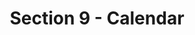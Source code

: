 ---
layout: schedule
title: Section 9 - Calendar
parent: Calendar
permalink: /calendar/s9
instructor: Prof Wand
location: Virtually - See Canvas for Zoom Link
dates: Wednesdays 6:00pm-9:20pm
weeks:
  # Each key in this dictionary is a week, and then eaach week has a key in [Mon, Tue, Thu, Thu, Fri].
  # Each day has keys `date` and `content`. The date is shown on the schedule, and `content` is a key into the yml file in _data/modules.yml. `content` may be an array.
  # Each day can also have a `note` field, which is shown in italics on the calendar.
  # This schedule data is unioned with the deadlines in _data/config.yml
  '1':
    Thu:
      date: 2025/09/03
      content: [1a,1b]
  '2':
    Thu:
      date: 2025/09/10
      content: [2a,2b]
  '3':
    Thu:
      date: 2025/09/17
      content: [3a,3b]
  '4':
    Thu:
      date: 2025/09/24
      content: [4a,4b]
  '5':
    Thu:
      date: 2025/10/01
      content: [5a,5b]
  '6':
    Thu:
      date: 2025/10/08
      content: [6a,6b]
  '7':
    Thu:
      date: 2025/10/15
      content: [7b,7a]
  '8':
    Thu:
      date: 2025/10/22
      content: [8a,8b]
  '9':
    Thu:
      date: 2025/10/29
      content: 9a
  '10':
    Thu:
      date: 2025/11/05
      content: [9b,10c]
  '11':
    Thu:
      date: 2025/11/12
      content: [11b, 11a]
  '12':
    Thu:
      date: 2025/11/19
      content: [12b]
  '13':
    Thu:
      date: 2025/11/26
      content: [thanksgiving]
  '14':
    Thu:
      date: 2025/12/03
      content: [13b]
---